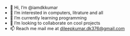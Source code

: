 - 👋 Hi, I’m @iamdkkumar
- 👀 I’m interested in computers, litrature and all
- 🌱 I’m currently learning programming
- 💞️ I’m looking to collaborate on cool projects
- 📫 Reach me mail me at dileepkumar.dk376@gmail.com

<!---
iamdkkumar/iamdkkumar is a ✨ special ✨ repository because its `README.md` (this file) appears on your GitHub profile.
You can click the Preview link to take a look at your changes.
--->
